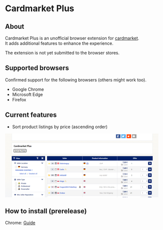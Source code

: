 # Cardmarket Plus

## About

Cardmarket Plus is an unofficial browser extension for [cardmarket](https://www.cardmarket.com).<br>
It adds additional features to enhance the experience.

The extension is not yet submitted to the browser stores.


## Supported browsers
Confirmed support for the following browsers (others might work too).

* Google Chrome
* Microsoft Edge
* Firefox

## Current features

* Sort product listings by price (ascending order)

![toolbar](https://github.com/LarsOlt/cardmarket-plus/blob/master/screenshots/1.png)

## How to install (prerelease)

Chrome: [Guide](https://webkul.com/blog/how-to-install-the-unpacked-extension-in-chrome/)
